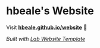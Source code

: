 
# hbeale's Website

Visit **[hbeale.github.io/website](https://hbeale.github.io/website)** 🚀

_Built with [Lab Website Template](https://greene-lab.gitbook.io/lab-website-template-docs)_

